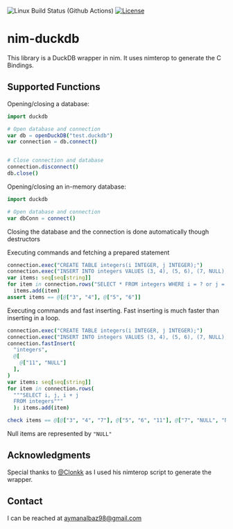 ![Linux Build Status (Github Actions)](https://github.com/ayman-albaz/nim-duckdb/actions/workflows/install_and_test.yml/badge.svg) [![License](https://img.shields.io/badge/License-Apache%202.0-blue.svg)](https://opensource.org/licenses/Apache-2.0)

# nim-duckdb

This library is a DuckDB wrapper in nim. It uses nimterop to generate the C Bindings.


## Supported Functions

Opening/closing a database:
```Nim
import duckdb

# Open database and connection
var db = openDuckDB("test.duckdb")
var connection = db.connect()


# Close connection and database
connection.disconnect()
db.close()  
```


Opening/closing an in-memory database:
```Nim
import duckdb

# Open database and connection
var dbConn = connect()
```
Closing the database and the connection is done automatically though destructors

Executing commands and fetching a prepared statement
```Nim
connection.exec("CREATE TABLE integers(i INTEGER, j INTEGER);")
connection.exec("INSERT INTO integers VALUES (3, 4), (5, 6), (7, NULL);")
var items: seq[seq[string]]
for item in connection.rows("SELECT * FROM integers WHERE i = ? or j = ?", 3, "6"):
  items.add(item)
assert items == @[@["3", "4"], @["5", "6"]]
```

Executing commands and fast inserting. Fast inserting is much faster than inserting in a loop.
```Nim
connection.exec("CREATE TABLE integers(i INTEGER, j INTEGER);")
connection.exec("INSERT INTO integers VALUES (3, 4), (5, 6), (7, NULL);")
connection.fastInsert(
  "integers",
  @[
    @["11", "NULL"]
  ],
)
var items: seq[seq[string]]
for item in connection.rows(
  """SELECT i, j, i + j
  FROM integers"""
  ): items.add(item)

check items == @[@["3", "4", "7"], @["5", "6", "11"], @["7", "NULL", "NULL"], @["11", "NULL", "NULL"]]
```

Null items are represented by `"NULL"`


## Acknowledgments
Special thanks to [@Clonkk](https://github.com/Clonkk/duckdb_wrapper) as I used his nimterop script to generate the wrapper.


## Contact
I can be reached at aymanalbaz98@gmail.com